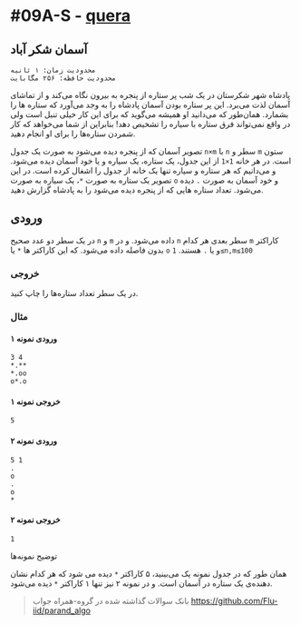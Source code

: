 # #09A-S - [quera](https://quera.org/problemset/6082)

## آسمان شکر آباد

    محدودیت زمان: ۱ ثانیه
    محدودیت حافظه: ۲۵۶ مگابایت

پادشاه شهر شکرستان در یک شب پر ستاره از پنجره به بیرون نگاه می‌کند و از تماشای آسمان لذت می‌برد. این پر ستاره بودن آسمان پادشاه را به وجد می‌آورد که ستاره ها را بشمارد. همان‌طور که می‌دانید او همیشه می‌گوید که برای این کار خیلی تنبل است ولی در واقع نمی‌تواند فرق ستاره با سیاره را تشخیص دهد! بنابراین از شما می‌خواهد که کار شمردن ستاره‌ها را برای او انجام دهید.

تصویر آسمان که از پنجره دیده می‌شود به صورت یک جدول `n×m` با `n` سطر و `m` ستون است. در هر خانه `1×1` از این جدول، یک ستاره، یک سیاره و یا خود آسمان دیده می‌شود. و می‌دانیم که هر ستاره و سیاره تنها یک خانه از جدول را اشغال کرده است. در این تصویر یک ستاره به صورت `*`، یک سیاره به صورت `o` و خود آسمان به صورت `.` دیده می‌شود. تعداد ستاره هایی که از پنجره دیده می‌شود را به پادشاه گزارش دهید.

## ورودی

در یک سطر دو عدد صحیح `n` و `m` داده می‌شود. و در `n` سطر بعدی هر کدام `m` کاراکتر بدون فاصله داده می‌شود. که این کاراکتر ها `*` یا `o` و یا `.` هستند.
`1≤n,m≤100`

### خروجی

در یک سطر تعداد ستاره‌ها را چاپ کنید.

### مثال

#### ورودی نمونه ۱

```
3 4
*.**
*.oo
o*.o
```

#### خروجی نمونه ۱

`5`

#### ورودی نمونه ۲

```
5 1
.
o
.
o
*
```

#### خروجی نمونه ۲

`1`

توضیح نمونه‌ها

همان طور که در جدول نمونه یک می‌بینید، ۵ کاراکتر `*` دیده می شود که هر کدام نشان دهنده‌ی یک ستاره در آسمان است. و در نمونه ۲ نیز تنها ۱ کاراکتر `*` دیده می‌شود.

> بانک سوالات گذاشته شده در گروه-همراه جواب
> https://github.com/Flu-iid/parand_algo
